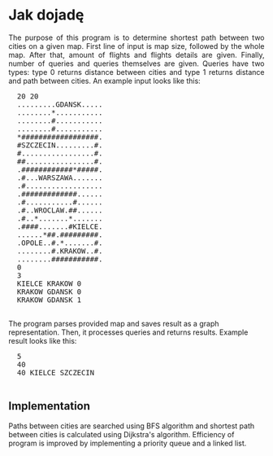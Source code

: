 # Jak dojadę
<p align="justify">
The purpose of this program is to determine shortest path between two cities on a given map. First line of input is map size, followed by the whole map. After that, amount of flights and flights details are given. Finally, number of queries and queries themselves are given. Queries have two types: type 0 returns distance between cities and type 1 returns distance and path between cities. An example input looks like this:
  <pre>
  20 20
  .........GDANSK.....
  ........*...........
  ........#...........
  ........#...........
  *##################.
  #SZCZECIN.........#.
  #.................#.
  ##................#.
  .############*#####.
  .#...WARSZAWA.......
  .#..................
  .#############......
  .#...........#......
  .#..WROCLAW.##......
  .#..*.......*.......
  .####.......#KIELCE.
  ......*##.#########.
  .OPOLE..#.*.......#.
  ........#.KRAKOW..#.
  ........###########.
  0
  3
  KIELCE KRAKOW 0
  KRAKOW GDANSK 0
  KRAKOW GDANSK 1
  </pre>
  The program parses provided map and saves result as a graph representation. Then,  
  it processes queries and returns results. Example result looks like this:
  <pre>
  5
  40
  40 KIELCE SZCZECIN
  </pre>
</p>

## Implementation
Paths between cities are searched using BFS algorithm and shortest path between cities is calculated using Dijkstra's algorithm. Efficiency of program is improved by implementing a priority queue and a linked list.
